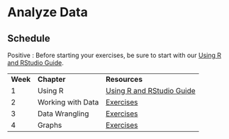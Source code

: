 # Analyze Data

## Schedule

Positive
: Before starting your exercises, be sure to start with our [Using R and RStudio Guide](../r-guide/).

|          |                   |                                          |
| -------- | ----------------- | ---------------------------------------- |
| **Week** | **Chapter**       | **Resources**                            |
| 1        | Using R           | [Using R and RStudio Guide](../r-guide/) |
| 2        | Working with Data | [Exercises](../r-exercises-2/)           |
| 3        | Data Wrangling    | [Exercises](../r-exercises-3/)           |
| 4        | Graphs            | [Exercises](../r-exercises-4/)           |
